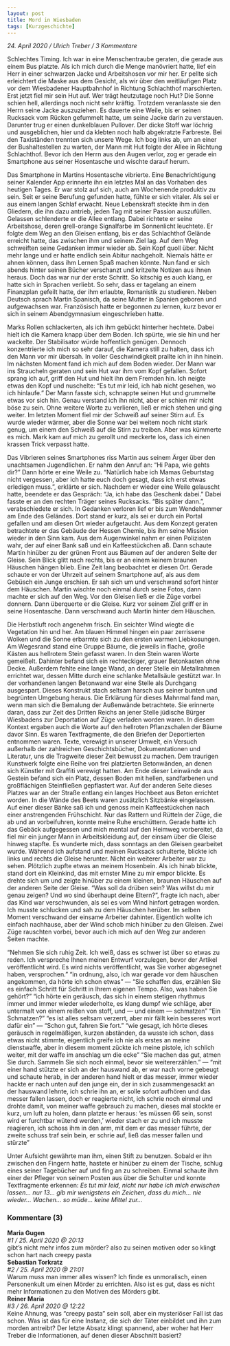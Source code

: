 ```yaml
---
layout: post
title: Mord in Wiesbaden
tags: [Kurzgeschichte]
---  
```

*24. April 2020 / Ulrich Treber / 3 Kommentare*

Schlechtes Timing. Ich war in eine Menschentraube geraten, die gerade aus einem Bus platzte. Als ich mich durch die Menge manövriert hatte, lief ein Herr in einer schwarzen Jacke und Arbeitshosen vor mir her. Er pellte sich erleichtert die Maske aus dem Gesicht, als wir über den weitläufigen Platz vor dem Wiesbadener Hauptbahnhof in Richtung Schlachthof marschierten. Erst jetzt fiel mir sein Hut auf. Wer trägt heutzutage noch Hut? Die Sonne schien hell, allerdings noch nicht sehr kräftig. Trotzdem veranlasste sie den Herrn seine Jacke auszuziehen. Es dauerte eine Weile, bis er seinen Rucksack vom Rücken gefummelt hatte, um seine Jacke darin zu verstauen. Darunter trug er einen dunkelblauen Pullover. Der dicke Stoff war löchrig und ausgeblichen, hier und da klebten noch halb abgekratzte Farbreste. Bei den Taxiständen trennten sich unsere Wege. Ich bog links ab, um an einer der Bushaltestellen zu warten, der Mann mit Hut folgte der Allee in Richtung Schlachthof. Bevor ich den Herrn aus den Augen verlor, zog er gerade ein Smartphone aus seiner Hosentasche und wischte darauf herum. 

Das Smartphone in Martins Hosentasche vibrierte. Eine Benachrichtigung seiner Kalender App erinnerte ihn ein letztes Mal an das Vorhaben des heutigen Tages. Er war stolz auf sich, auch am Wochenende produktiv zu sein. Seit er seine Berufung gefunden hatte, fühlte er sich vitaler. Als sei er aus einem langen Schlaf erwacht. Neue Lebenskraft steckte ihm in den Gliedern, die ihn dazu antrieb, jeden Tag mit seiner Passion auszufüllen. Gelassen schlenderte er die Allee entlang. Dabei richtete er seine Arbeitshose, deren grell-orange Signalfarbe im Sonnenlicht leuchtete. Er folgte dem Weg an den Gleisen entlang, bis er das Schlachthof Gelände erreicht hatte, das zwischen ihm und seinem Ziel lag. Auf dem Weg schweiften seine Gedanken immer wieder ab. Sein Kopf quoll über. Nicht mehr lange und er hatte endlich sein Abitur nachgeholt. Niemals hätte er ahnen können, dass ihm Lernen Spaß machen könnte. Nun fand er sich abends hinter seinen Bücher verschanzt und kritzelte Notizen aus ihnen heraus. Doch das war nur der erste Schritt. So kitschig es auch klang, er hatte sich in Sprachen verliebt. So sehr, dass er tagelang an einem Finanzplan gefeilt hatte, der ihm erlaubte, Romanistik zu studieren. Neben Deutsch sprach Martin Spanisch, da seine Mutter in Spanien geboren und aufgewachsen war. Französisch hatte er begonnen zu lernen, kurz bevor er sich in seinem Abendgymnasium eingeschrieben hatte. 

Marks Rollen schlackerten, als ich ihm gebückt hinterher hechtete. Dabei hielt ich die Kamera knapp über dem Boden. Ich spürte, wie sie hin und her wackelte. Der Stabilisator würde hoffentlich genügen. Dennoch konzentrierte ich mich so sehr darauf, die Kamera still zu halten, dass ich den Mann vor mir übersah. In voller Geschwindigkeit prallte ich in ihn hinein. Im nächsten Moment fand ich mich auf dem Boden wieder. Der Mann war ins Straucheln geraten und sein Hut war ihm vom Kopf gefallen. Sofort sprang ich auf, griff den Hut und hielt ihn dem Fremden hin. Ich neigte etwas den Kopf und nuschelte: “Es tut mir leid, ich hab nicht gesehen, wo ich hinlaufe.” Der Mann fasste sich, schnappte seinen Hut und grummelte etwas vor sich hin. Genau verstand ich ihn nicht, aber er schien mir nicht böse zu sein. Ohne weitere Worte zu verlieren, ließ er mich stehen und ging weiter. Im letzten Moment fiel mir der Schweiß auf seiner Stirn auf. Es wurde wieder wärmer, aber die Sonne war bei weitem noch nicht stark genug, um einem den Schweiß auf die Stirn zu treiben. Aber was kümmerte es mich. Mark kam auf mich zu gerollt und meckerte los, dass ich einen krassen Trick verpasst hatte. 

Das Vibrieren seines Smartphones riss Martin aus seinem Ärger über den unachtsamen Jugendlichen. Er nahm den Anruf an: “Hi Papa, wie gehts dir?” Dann hörte er eine Weile zu. “Natürlich habe ich Mamas Geburtstag nicht vergessen, aber ich hatte euch doch gesagt, dass ich erst etwas erledigen muss.”, erklärte er sich. Nachdem er wieder eine Weile gelauscht hatte, beendete er das Gespräch: “Ja, ich habe das Geschenk dabei.” Dabei fasste er an den rechten Träger seines Rucksacks. “Bis später dann.”, verabschiedete er sich. In Gedanken verloren lief er bis zum Wendehammer am Ende des Geländes. Dort stand er kurz, als sei er durch ein Portal gefallen und am diesen Ort wieder aufgetaucht. Aus dem Konzept geraten betrachtete er das Gebäude der Hessen Chemie, bis ihm seine Mission wieder in den Sinn kam. Aus dem Augenwinkel nahm er einen Polizisten wahr, der auf einer Bank saß und ein Kaffeestückchen aß. Dann schaute Martin hinüber zu der grünen Front aus Bäumen auf der anderen Seite der Gleise. Sein Blick glitt nach rechts, bis er an einem keinem braunen Häuschen hängen blieb. Eine Zeit lang beobachtet er diesen Ort. Gerade schaute er von der Uhrzeit auf seinem Smartphone auf, als aus dem Gebüsch ein Junge erschien. Er sah sich um und verschwand sofort hinter dem Häuschen. Martin wischte noch einmal durch seine Fotos, dann machte er sich auf den Weg. Vor den Gleisen ließ er die Züge vorbei donnern. Dann überquerte er die Gleise. Kurz vor seinem Ziel griff er in seine Hosentasche. Dann verschwand auch Martin hinter dem Häuschen.

Die Herbstluft roch angenehm frisch. Ein seichter Wind wiegte die Vegetation hin und her. Am blauen Himmel hingen ein paar zerrissene Wolken und die Sonne erbarmte sich zu den ersten warmen Liebkosungen. Am Wegesrand  stand eine Gruppe Bäume, die jeweils in flache, große Kästen aus hellrotem Stein gefasst waren. In den Stein waren Worte gemeißelt. Dahinter befand sich ein rechteckiger, grauer Betonkasten ohne Decke. Außerdem fehlte eine lange Wand, an derer Stelle ein Metallrahmen errichtet war, dessen Mitte durch eine schlanke Metallsäule gestützt war. In der vorhandenen langen Betonwand war eine Stelle als Durchgang ausgespart. Dieses Konstrukt stach seltsam harsch aus seiner bunten und begrünten Umgebung heraus. Die Erklärung für dieses Mahnmal fand man, wenn man sich die Bemalung der Außenwände betrachtete. Sie erinnerte daran, dass zur Zeit des Dritten Reichs an jener Stelle jüdische Bürger Wiesbadens zur Deportation auf Züge verladen worden waren. In diesem Kontext ergaben auch die Worte auf den hellroten Pflanzschalen der Bäume davor Sinn. Es waren Textfragmente, die den Briefen der Deportierten entnommen waren. Texte, verewigt in unserer Umwelt, ein Versuch außerhalb der zahlreichen Geschichtsbücher, Dokumentationen und Literatur, uns die Tragweite dieser Zeit bewusst zu machen. Dem traurigen Kunstwerk folgte eine Reihe von frei platzierten Betonwänden, an denen sich Künstler mit Graffiti verewigt hatten. Am Ende dieser Leinwände aus Gestein befand sich ein Platz, dessen Boden mit hellen, sandfarbenen und großflächigen Steinfließen gepflastert war. Auf der anderen Seite dieses Platzes war an der Straße entlang ein langes Hochbeet aus Beton errichtet worden. In die Wände des Beets waren zusätzlich Sitzbänke eingelassen. Auf einer dieser Bänke saß ich und genoss mein Kaffeestückchen nach einer anstrengenden Frühschicht. Nur das Rattern und Rütteln der Züge, die ab und an vorbeifuhren, konnte meine Ruhe erschüttern. Gerade hatte ich das Gebäck aufgegessen und mich mental auf den Heimweg vorbereitet, da fiel mir ein junger Mann in Arbeitskleidung auf, der einsam über die Gleise hinweg stapfte. Es wunderte mich, dass sonntags an den Gleisen gearbeitet wurde. Während ich aufstand und meinen Rucksack schulterte, blickte ich links und rechts die Gleise herunter. Nicht ein weiterer Arbeiter war zu sehen. Plötzlich zupfte etwas an meinem Hosenbein. Als ich hinab blickte, stand dort ein Kleinkind, das mit ernster Mine zu mir empor blickte. Es drehte sich um und zeigte hinüber zu einem kleinen, braunen Häuschen auf der anderen Seite der Gleise. “Was soll da drüben sein? Was willst du mir genau zeigen? Und wo sind überhaupt deine Eltern?”, fragte ich nach, aber das Kind war verschwunden, als sei es vom Wind hinfort getragen worden. Ich musste schlucken und sah zu dem Häuschen herüber. Im selben Moment verschwand der einsame Arbeiter dahinter. Eigentlich wollte ich einfach nachhause, aber der Wind schob mich hinüber zu den Gleisen. Zwei Züge rauschten vorbei, bevor auch ich mich auf den Weg zur anderen Seiten machte. 

“Nehmen Sie sich ruhig Zeit. Ich weiß, dass es schwer ist über so etwas zu reden. Ich verspreche Ihnen meinen Entwurf vorzulegen, bevor der Artikel veröffentlicht wird. Es wird nichts veröffentlicht, was Sie vorher abgesegnet haben, versprochen.”
“in ordnung, also, ich war gerade vor dem häuschen angekommen, da hörte ich schon etwas” 
— “Sie schaffen das, erzählen Sie es einfach Schritt für Schritt in Ihrem eigenen Tempo. Also, was haben Sie gehört?”
“ich hörte ein geräusch, das sich in einem stetigen rhythmus immer und immer wieder wiederholte, es klang dumpf wie schläge, aber untermalt von einem reißen von stoff, und — und einem — schmatzen”
“Ein Schmatzen?”
“es ist alles seltsam verzerrt, aber mir fällt kein besseres wort dafür ein” 
— “Schon gut, fahren Sie fort.”
“wie gesagt, ich hörte dieses geräusch in regelmäßigen, kurzen abständen, da wusste ich schon, dass etwas nicht stimmte, eigentlich greife ich nie als erstes an meine dienstwaffe, aber in diesem moment zückte ich meine pistole, ich schlich weiter, mit der waffe im anschlag um die ecke” 
“Sie machen das gut, atmen Sie durch. Sammeln Sie sich noch einmal, bevor sie weitererzählen.” 
—
“mit einer hand stützte er sich an der hauswand ab, er war nach vorne gebeugt und schaute herab, in der anderen hand hielt er das messer, immer wieder hackte er nach unten auf den junge ein, der in sich zusammengesackt an der hauswand lehnte, ich schrie ihn an, er solle sofort aufhören und das messer fallen lassen, doch er reagierte nicht, ich schrie noch einmal und drohte damit, von meiner waffe gebrauch zu machen, dieses mal stockte er kurz, um luft zu holen, dann platzte er heraus: ‘es müssen 66 sein, sonst wird er furchtbar wütend werden,’ wieder stach er zu und ich musste reagieren, ich schoss ihm in den arm, mit dem er das messer führte, der zweite schuss traf sein bein, er schrie auf, ließ das messer fallen und stürzte”

Unter Aufsicht gewährte man ihm, einen Stift zu benutzen. Sobald er ihn zwischen den Fingern hatte, hastete er hinüber zu einem der Tische, schlug eines seiner Tagebücher auf und fing an zu schreiben. Einmal schaute ihm einer der Pfleger von seinem Posten aus über die Schulter und konnte Textfragmente erkennen: _Es tut mir leid, nicht nur habe ich mich erwischen lassen… nur 13… gib mir wenigstens ein Zeichen, dass du mich… nie wieder… Wachen… so müde… keine Mittel zur…_

### Kommentare (3)
**Maria Gugen**  
*#1 / 25. April 2020 @ 20:13*   
gibt’s nicht mehr infos zum mörder? also zu seinen motiven oder so klingt schon hart nach creepy pasta  
**Sebastian Torkratz**   
*#2 / 25. April 2020 @ 21:01*  
Warum muss man immer alles wissen? Ich finde es unmoralisch, einen Personenkult um einen Mörder zu errichten. Also ist es gut, dass es nicht mehr Informationen zu den Motiven des Mörders gibt.  
**Reiner Maria**  
*#3 / 26. April 2020 @ 12:22*  
Keine Ahnung, was “creepy pasta” sein soll, aber ein mysteriöser Fall ist das schon. Was ist das für eine Instanz, die sich der Täter einbildet und ihn zum morden antreibt? Der letzte Absatz klingt spannend, aber woher hat Herr Treber die Informationen, auf denen dieser Abschnitt basiert?
